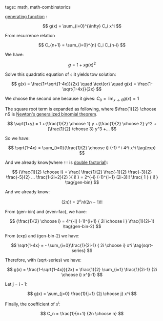 tags:: math, math-combinatorics

[generating function](https://en.wikipedia.org/wiki/Generating_function) :

$$
g(x) = \sum_{i=0}^{\infty} C_i x^i
$$

From recurrence relation

$$
C_{n+1} = \sum_{i=0}^{n} C_i C_{n-i}
$$

We have:

$$
g = 1 + x {g(x)}^2
$$


Solve this quadratic equation of `c` it yields tow solution:

$$
g(x) = \frac{1+\sqrt{1-4x}}{2x}
\quad
\text{or}
\quad
g(x) = \frac{1-\sqrt{1-4x}}{2x}
$$

We choose the second one because it gives: $C_0 = \lim_{x \to 0} g(x) = 1$

The square root term is expanded as following, where $\frac{1}{2} \choose n$ is [Newton's generalized binomial theorem](https://en.wikipedia.org/wiki/Binomial_theorem#Newton's_generalized_binomial_theorem).

$$
\sqrt{1+y} = 1
+{\frac{1}{2} \choose 1} y
+{\frac{1}{2} \choose 2} y^2
+{\frac{1}{2} \choose 3} y^3
+...
$$


So we have:

$$
\sqrt{1-4x} = \sum_{i=0}{\frac{1}{2} \choose i} (-1) ^ i 4^i x^i \tag{exp}
$$

And we already know(where `!!` is [double factorial](https://en.wikipedia.org/wiki/Double_factorial)):

$$
{\frac{1}{2} \choose i} =
\frac{
\frac{1}{2}
\frac{-1}{2}
\frac{-3}{2}
\frac{-5}{2}
...
\frac{1-2i+2}{2} }{ i! }
= 2^{-i}
(-1)^{i+1}
(2i-3)!!
\frac{ 1 } { i! }
\tag{gen-bin}
$$

And we already know:

$$
(2n)! = 2^n n! (2n-1)!!
\tag{even-fac}
$$

From (gen-bin) and (even-fac), we have:

$$
{\frac{1}{2} \choose i} = 4^{-i} (-1)^{i+1} { 2i \choose i } \frac{1}{2i-1}
\tag{gen-bin-2}
$$

From (exp) and (gen-bin-2) we have:

$$
\sqrt{1-4x}
= - \sum_{i=0}\frac{1}{2i-1} { 2i \choose i} x^i
\tag{sqrt-series}
$$


Therefore, with (sqrt-series) we have:


$$
g(x) = \frac{1-\sqrt{1-4x}}{2x} = \frac{1}{2} \sum_{i=1} \frac{1}{2i-1} {2i \choose i} x^{i-1}
$$

Let j = i - 1:

$$
g(x) = \sum_{j=0} \frac{1}{j+1} {2j \choose j} x^i
$$

Finally, the coefficient of $x^i$:

$$
C_n = \frac{1}{n+1} {2n \choose n}
$$
